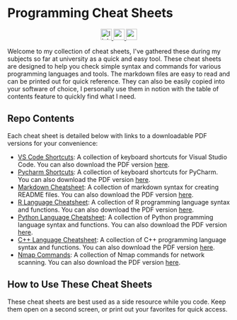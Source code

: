 # Programming Cheat Sheets

<div align="center">
<a href="https://www.linkedin.com/in/brianna-laird/" target="_blank">
<img src="https://img.shields.io/static/v1?message=LinkedIn&logo=linkedin&label=&color=0077B5&logoColor=white&labelColor=&style=for-the-badge" height="25" alt="linkedin logo" />
</a>
<a href="https://www.youtube.com/@Breezy-Codes" target="_blank">
<img src="https://img.shields.io/static/v1?message=YouTube&logo=youtube&label=&color=FF0000&logoColor=white&labelColor=&style=for-the-badge" height="25" alt="youtube logo" />
</a>
<a href="https://briannalaird.com/" target="_blank">
<img src="https://img.shields.io/static/v1?message=My Portfolio&logo=portfolio&label=&color=8A2BE2&logoColor=white&labelColor=&style=for-the-badge" height="25" alt="portfolio logo" />
</a>
</div>

Welcome to my collection of cheat sheets, I've gathered these during my subjects so far at university as a quick and easy tool. These cheat sheets are designed to help you check simple syntax and commands for various programming languages and tools. The markdown files are easy to read and can be printed out for quick reference. They can also be easily copied into your software of choice, I personally use them in notion with the table of contents feature to quickly find what I need.

## Repo Contents
Each cheat sheet is detailed below with links to a downloadable PDF versions for your convenience:

- [VS Code Shortcuts](VS-Code-Shortcuts.md): A collection of keyboard shortcuts for Visual Studio Code. You can also download the PDF version [here](VS-Code-Shortcuts.pdf).
- [Pycharm Shortcuts](Pycharm-Shortcuts.md): A collection of keyboard shortcuts for PyCharm. You can also download the PDF version [here](Pycharm-Shortcuts.pdf).
- [Markdown Cheatsheet](Markdown.md): A collection of markdown syntax for creating README files. You can also download the PDF version [here](Markdown.pdf).
- [R Language Cheatsheet](R-Language.md): A collection of R programming language syntax and functions. You can also download the PDF version [here](R-Language.pdf).
- [Python Language Cheatsheet](Python-Language.md): A collection of Python programming language syntax and functions. You can also download the PDF version [here](Python-Language.pdf).
- [C++ Language Cheatsheet](CPP-Language.md): A collection of C++ programming language syntax and functions. You can also download the PDF version [here](CPP-Language.pdf).
- [Nmap Commands](nmap.md): A collection of Nmap commands for network scanning. You can also download the PDF version [here](nmap.pdf).

## How to Use These Cheat Sheets
These cheat sheets are best used as a side resource while you code. Keep them open on a second screen, or print out your favorites for quick access.
